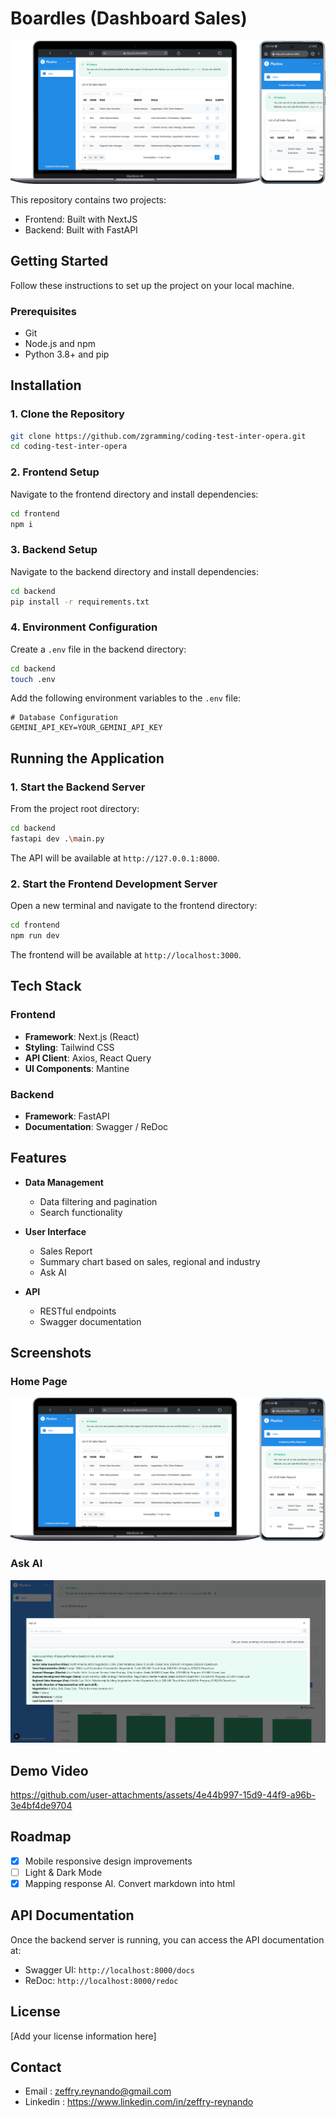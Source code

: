# Boardles (Dashboard Sales)

![Logo](documentation/screenshot/web-preview.png)

This repository contains two projects:
- Frontend: Built with NextJS
- Backend: Built with FastAPI

## Getting Started

Follow these instructions to set up the project on your local machine.

### Prerequisites

- Git
- Node.js and npm
- Python 3.8+ and pip

## Installation

### 1. Clone the Repository

```bash
git clone https://github.com/zgramming/coding-test-inter-opera.git
cd coding-test-inter-opera
```

### 2. Frontend Setup

Navigate to the frontend directory and install dependencies:

```bash
cd frontend
npm i
```

### 3. Backend Setup

Navigate to the backend directory and install dependencies:

```bash
cd backend
pip install -r requirements.txt
```

### 4. Environment Configuration

Create a `.env` file in the backend directory:

```bash
cd backend
touch .env 
```

Add the following environment variables to the `.env` file:

```
# Database Configuration
GEMINI_API_KEY=YOUR_GEMINI_API_KEY
```

## Running the Application

### 1. Start the Backend Server

From the project root directory:

```bash
cd backend
fastapi dev .\main.py
```

The API will be available at `http://127.0.0.1:8000`.

### 2. Start the Frontend Development Server

Open a new terminal and navigate to the frontend directory:

```bash
cd frontend
npm run dev
```

The frontend will be available at `http://localhost:3000`.

## Tech Stack

### Frontend
- **Framework**: Next.js (React)
- **Styling**: Tailwind CSS
- **API Client**: Axios, React Query
- **UI Components**: Mantine

### Backend
- **Framework**: FastAPI
- **Documentation**: Swagger / ReDoc

## Features

- **Data Management**
  - Data filtering and pagination
  - Search functionality
  
- **User Interface**
  - Sales Report
  - Summary chart based on sales, regional and industry
  - Ask AI
  
- **API**
  - RESTful endpoints
  - Swagger documentation

## Screenshots

### Home Page
![Home Page](documentation/screenshot/web-preview.png)

### Ask AI
![Ask AI](documentation/screenshot/ask-ai.png)

## Demo Video

https://github.com/user-attachments/assets/4e44b997-15d9-44f9-a96b-3e4bf4de9704

## Roadmap

- [x] Mobile responsive design improvements
- [ ] Light & Dark Mode
- [x] Mapping response AI. Convert markdown into html

## API Documentation

Once the backend server is running, you can access the API documentation at:
- Swagger UI: `http://localhost:8000/docs`
- ReDoc: `http://localhost:8000/redoc`

## License

[Add your license information here]

## Contact

- Email : zeffry.reynando@gmail.com
- Linkedin : https://www.linkedin.com/in/zeffry-reynando
